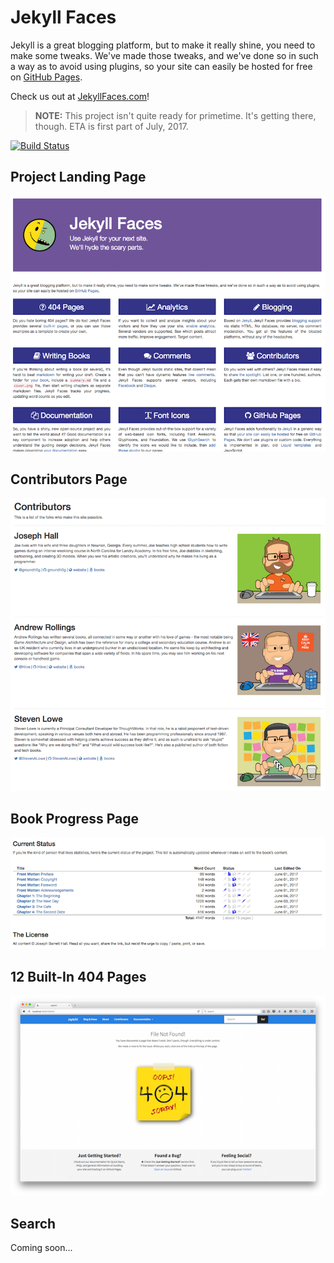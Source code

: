 # Jekyll Faces

Jekyll is a great blogging platform, but to make it really shine, you need to make some tweaks. We've made those tweaks, and we've done so in such a way as to avoid using plugins, so your site can easily be hosted for free on [GitHub Pages](https://pages.github.com/).

Check us out at [JekyllFaces.com](http://jekyllfaces.com/)!

> **NOTE:** This project isn't quite ready for primetime. It's getting there, though. ETA is first part of July, 2017.

[![Build Status](https://travis-ci.org/groundh0g/jekyllfaces.svg?branch=gh-pages)](https://travis-ci.org/groundh0g/jekyllfaces)

## Project Landing Page

![Project Page Example](docs/images/project.png)

## Contributors Page

![Contributors Page Example](docs/images/contributors.png)

## Book Progress Page

![Book Progress Page Example](docs/images/books-summary.png)

## 12 Built-In 404 Pages

![Project Page Example](docs/images/old-404/404-sticky.png)

## Search

Coming soon...